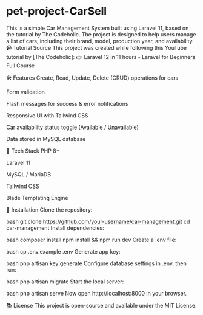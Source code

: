 # pet-project-CarSell
This is a simple Car Management System built using Laravel 11, based on the tutorial by The Codeholic. The project is designed to help users manage a list of cars, including their brand, model, production year, and availability.
📹 Tutorial Source
This project was created while following this YouTube tutorial by [The Codeholic]: 👉 Laravel 12 in 11 hours - Laravel for Beginners Full Course  

🛠 Features
Create, Read, Update, Delete (CRUD) operations for cars

Form validation

Flash messages for success & error notifications

Responsive UI with Tailwind CSS

Car availability status toggle (Available / Unavailable)

Data stored in MySQL database

🧰 Tech Stack
PHP 8+

Laravel 11

MySQL / MariaDB

Tailwind CSS

Blade Templating Engine

🚀 Installation
Clone the repository:

bash
git clone https://github.com/your-username/car-management.git
cd car-management
Install dependencies:

bash
composer install
npm install && npm run dev
Create a .env file:

bash
cp .env.example .env
Generate app key:

bash
php artisan key:generate
Configure database settings in .env, then run:

bash
php artisan migrate
Start the local server:

bash
php artisan serve
Now open http://localhost:8000 in your browser.

📚 License
This project is open-source and available under the MIT License.
